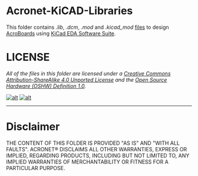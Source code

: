 Acronet-KiCAD-Libraries
=======================

This folder contains *.lib*, *.dcm*, *.mod* and *.kicad_mod* [files](http://kicad-pcb.org/help/file-formats/) to design [AcroBoards](http://www.acronet.cc) using [KiCad EDA Software Suite](http://www.kicad-pcb.org/display/KICAD/KiCad+EDA+Software+Suite).

# LICENSE #

*All of the files in this folder are licensed under a [Creative Commons Attribution-ShareAlike 4.0 Unported License](http://creativecommons.org/licenses/by-sa/4.0/) and the [Open Source Hardware (OSHW) Definition 1.0](http://freedomdefined.org/OSHW).*

[![alt][2]][1] [![alt][4]][3]

[1]: http://creativecommons.org/licenses/by-sa/4.0/
[2]: http://i.creativecommons.org/l/by-sa/4.0/88x31.png (Creative Commons Attribution-ShareAlike 4.0 Unported License.)

[3]: http://freedomdefined.org/OSHW
[4]: http://www.oshwa.org/wp-content/uploads/2014/03/oshw-logo-antipixel.png



----------


# Disclaimer #

THE CONTENT OF THIS FOLDER IS PROVIDED "AS IS" AND "WITH ALL FAULTS". ACRONET&reg; DISCLAIMS ALL OTHER WARRANTIES, EXPRESS OR IMPLIED, REGARDING PRODUCTS, INCLUDING BUT NOT LIMITED TO, ANY IMPLIED WARRANTIES OF MERCHANTABILITY OR FITNESS FOR A PARTICULAR PURPOSE.
